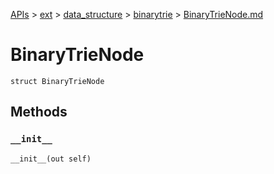 [APIs](../../../index.md) > [ext](../../index.md) > [data_structure](../index.md) > [binarytrie](./index.md) > [BinaryTrieNode.md]()

# BinaryTrieNode

```
struct BinaryTrieNode
```

## Methods

### `__init__`

```
__init__(out self)
```
